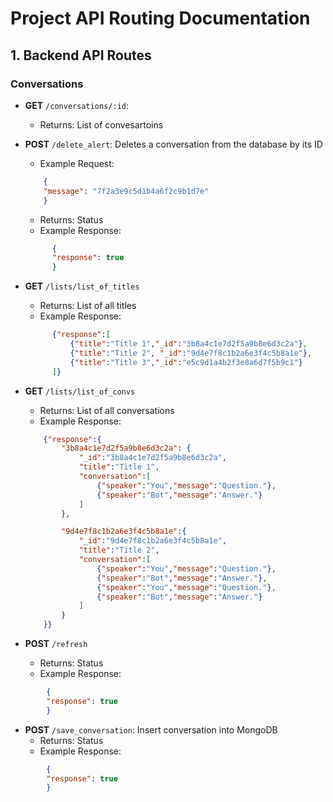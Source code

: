 # Project API Routing Documentation

## 1. Backend API Routes

### Conversations
- **GET** `/conversations/:id`:
    - Returns: List of convesartoins

- **POST** `/delete_alert`: Deletes a conversation from the database by its ID
    - Example Request:
    ```json
        {
        "message": "7f2a3e9c5d1b4a6f2c9b1d7e"
        }
    ```
    - Returns: Status
    - Example Response:
  ```json
        {
        "response": true
        }
    ```

- **GET** `/lists/list_of_titles`
    - Returns: List of all titles
    - Example Response:
  ```json
        {"response":[
            {"title":"Title 1","_id":"3b8a4c1e7d2f5a9b8e6d3c2a"},
            {"title":"Title 2", "_id":"9d4e7f8c1b2a6e3f4c5b8a1e"},
            {"title":"Title 3","_id":"e5c9d1a4b2f3e8a6d7f5b9c1"}
        ]}
    ```
- **GET** `/lists/list_of_convs`
    - Returns: List of all conversations
    - Example Response:
    ```json
        {"response":{
            "3b8a4c1e7d2f5a9b8e6d3c2a": {
                "_id":"3b8a4c1e7d2f5a9b8e6d3c2a",
                "title":"Title 1",
                "conversation":[
                    {"speaker":"You","message":"Question."},
                    {"speaker":"Bot","message":"Answer."}
                ]
            },

            "9d4e7f8c1b2a6e3f4c5b8a1e":{
                "_id":"9d4e7f8c1b2a6e3f4c5b8a1e",
                "title":"Title 2",
                "conversation":[
                    {"speaker":"You","message":"Question."},
                    {"speaker":"Bot","message":"Answer."},
                    {"speaker":"You","message":"Question."},
                    {"speaker":"Bot","message":"Answer."}
                ]
            }
        }}
    ```

- **POST** `/refresh`
    - Returns: Status
    - Example Response:
```json
        {
        "response": true
        }
```

- **POST** `/save_conversation`: Insert conversation into MongoDB
    - Returns: Status
    - Example Response:
```json
        {
        "response": true
        }
```
